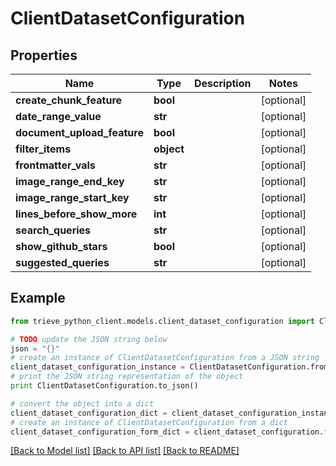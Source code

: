 # ClientDatasetConfiguration


## Properties

Name | Type | Description | Notes
------------ | ------------- | ------------- | -------------
**create_chunk_feature** | **bool** |  | [optional] 
**date_range_value** | **str** |  | [optional] 
**document_upload_feature** | **bool** |  | [optional] 
**filter_items** | **object** |  | [optional] 
**frontmatter_vals** | **str** |  | [optional] 
**image_range_end_key** | **str** |  | [optional] 
**image_range_start_key** | **str** |  | [optional] 
**lines_before_show_more** | **int** |  | [optional] 
**search_queries** | **str** |  | [optional] 
**show_github_stars** | **bool** |  | [optional] 
**suggested_queries** | **str** |  | [optional] 

## Example

```python
from trieve_python_client.models.client_dataset_configuration import ClientDatasetConfiguration

# TODO update the JSON string below
json = "{}"
# create an instance of ClientDatasetConfiguration from a JSON string
client_dataset_configuration_instance = ClientDatasetConfiguration.from_json(json)
# print the JSON string representation of the object
print ClientDatasetConfiguration.to_json()

# convert the object into a dict
client_dataset_configuration_dict = client_dataset_configuration_instance.to_dict()
# create an instance of ClientDatasetConfiguration from a dict
client_dataset_configuration_form_dict = client_dataset_configuration.from_dict(client_dataset_configuration_dict)
```
[[Back to Model list]](../README.md#documentation-for-models) [[Back to API list]](../README.md#documentation-for-api-endpoints) [[Back to README]](../README.md)


